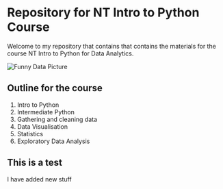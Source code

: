 # Repository for NT Intro to Python Course

Welcome to my repository that contains that contains the materials for the course NT Intro to Python for Data Analytics. 

![Funny Data Picture](https://media.giphy.com/media/xT5LMWNOjGqJzUfyve/giphy.gif)

## Outline for the course

1. Intro to Python
2. Intermediate Python
3. Gathering and cleaning data
4. Data Visualisation 
5. Statistics
6. Exploratory Data Analysis

## This is a test
I have added new stuff

